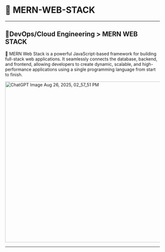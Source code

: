 # 🍃 MERN-WEB-STACK
---
## 🎯**DevOps/Cloud Engineering > MERN WEB STACK**
📌 MERN Web Stack is a powerful JavaScript-based framework for building full-stack web applications. It seamlessly connects the database, backend, and frontend, allowing developers to create dynamic, scalable, and high-performance applications using a single programming language from start to finish.

<img width="1036" height="524" alt="ChatGPT Image Aug 26, 2025, 02_57_51 PM" src="https://github.com/user-attachments/assets/09de75fe-a924-447a-827a-ca6d43ea7e58" />

---

